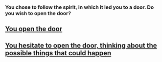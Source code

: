 ### **You chose to follow the spirit, in which it led you to a door. Do you wish to open the door?**  

## [You open the door](../situations-md/open-door.md)  
## [You hesitate to open the door, thinking about the possible things that could happen](../situations/hesitate.md)